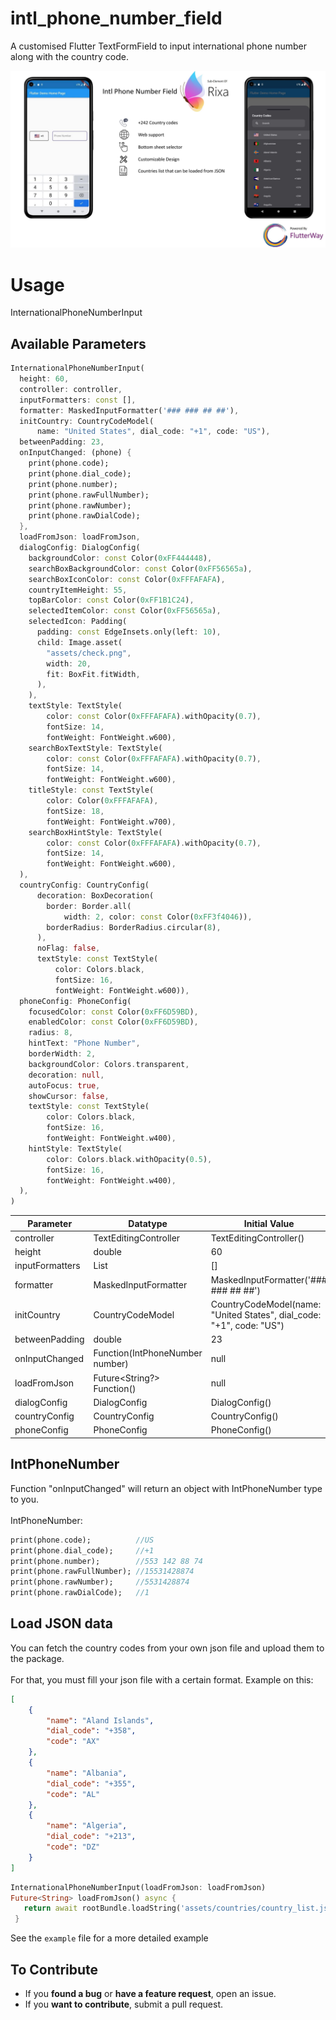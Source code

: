 
# intl_phone_number_field

A customised Flutter TextFormField to input international phone number along with the country code.

<img src="https://raw.githubusercontent.com/FlutterWay/files/main/intl_phone_number_field/intl_phone_number_slayt.png"/>

# Usage
InternationalPhoneNumberInput

## Available Parameters

```dart
InternationalPhoneNumberInput(
  height: 60,
  controller: controller,
  inputFormatters: const [],
  formatter: MaskedInputFormatter('### ### ## ##'),
  initCountry: CountryCodeModel(
      name: "United States", dial_code: "+1", code: "US"),
  betweenPadding: 23,
  onInputChanged: (phone) {
    print(phone.code);
    print(phone.dial_code);
    print(phone.number);
    print(phone.rawFullNumber);
    print(phone.rawNumber);
    print(phone.rawDialCode);
  },
  loadFromJson: loadFromJson,
  dialogConfig: DialogConfig(
    backgroundColor: const Color(0xFF444448),
    searchBoxBackgroundColor: const Color(0xFF56565a),
    searchBoxIconColor: const Color(0xFFFAFAFA),
    countryItemHeight: 55,
    topBarColor: const Color(0xFF1B1C24),
    selectedItemColor: const Color(0xFF56565a),
    selectedIcon: Padding(
      padding: const EdgeInsets.only(left: 10),
      child: Image.asset(
        "assets/check.png",
        width: 20,
        fit: BoxFit.fitWidth,
      ),
    ),
    textStyle: TextStyle(
        color: const Color(0xFFFAFAFA).withOpacity(0.7),
        fontSize: 14,
        fontWeight: FontWeight.w600),
    searchBoxTextStyle: TextStyle(
        color: const Color(0xFFFAFAFA).withOpacity(0.7),
        fontSize: 14,
        fontWeight: FontWeight.w600),
    titleStyle: const TextStyle(
        color: Color(0xFFFAFAFA),
        fontSize: 18,
        fontWeight: FontWeight.w700),
    searchBoxHintStyle: TextStyle(
        color: const Color(0xFFFAFAFA).withOpacity(0.7),
        fontSize: 14,
        fontWeight: FontWeight.w600),
  ),
  countryConfig: CountryConfig(
      decoration: BoxDecoration(
        border: Border.all(
            width: 2, color: const Color(0xFF3f4046)),
        borderRadius: BorderRadius.circular(8),
      ),
      noFlag: false,
      textStyle: const TextStyle(
          color: Colors.black,
          fontSize: 16,
          fontWeight: FontWeight.w600)),
  phoneConfig: PhoneConfig(
    focusedColor: const Color(0xFF6D59BD),
    enabledColor: const Color(0xFF6D59BD),
    radius: 8,
    hintText: "Phone Number",
    borderWidth: 2,
    backgroundColor: Colors.transparent,
    decoration: null,
    autoFocus: true,
    showCursor: false,
    textStyle: const TextStyle(
        color: Colors.black,
        fontSize: 16,
        fontWeight: FontWeight.w400),
    hintStyle: TextStyle(
        color: Colors.black.withOpacity(0.5),
        fontSize: 16,
        fontWeight: FontWeight.w400),
  ),
)
```

| Parameter                           | Datatype                         |             Initial Value             |
|---------------------------------    |----------------------------------|---------------------------------------|
| controller                          | TextEditingController            |        TextEditingController()        |
| height                              | double                           |                  60                   |
| inputFormatters                     | List<TextInputFormatter>         |                  []                   |
| formatter                           | MaskedInputFormatter             | MaskedInputFormatter('### ### ## ##') |
| initCountry                         | CountryCodeModel                 | CountryCodeModel(name: "United States", dial_code: "+1", code: "US") |
| betweenPadding                      | double                           |                  23                   |
| onInputChanged                      | Function(IntPhoneNumber number)  |                 null                  |
| loadFromJson                        | Future<String?> Function()       |                 null                  |
| dialogConfig                        | DialogConfig                     |            DialogConfig()             |
| countryConfig                       | CountryConfig                    |            CountryConfig()            |
| phoneConfig                         | PhoneConfig                      |            PhoneConfig()              |

## IntPhoneNumber
Function "onInputChanged" will return an object with IntPhoneNumber type to you. <br></br>
IntPhoneNumber:
```dart
print(phone.code);          //US
print(phone.dial_code);     //+1
print(phone.number);        //553 142 88 74
print(phone.rawFullNumber); //15531428874
print(phone.rawNumber);     //5531428874
print(phone.rawDialCode);   //1
```

## Load JSON data
You can fetch the country codes from your own json file and upload them to the package.<br></br>
For that, you must fill your json file with a certain format. Example on this:

```json
[
    {
        "name": "Aland Islands",
        "dial_code": "+358",
        "code": "AX"
    },
    {
        "name": "Albania",
        "dial_code": "+355",
        "code": "AL"
    },
    {
        "name": "Algeria",
        "dial_code": "+213",
        "code": "DZ"
    }
]
```


```dart
InternationalPhoneNumberInput(loadFromJson: loadFromJson)
Future<String> loadFromJson() async {
   return await rootBundle.loadString('assets/countries/country_list.json');
 }
```

See the `example` file for a more detailed example


## To Contribute
* If you **found a bug** or **have a feature request**, open an issue.
* If you **want to contribute**, submit a pull request.